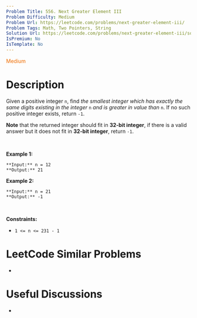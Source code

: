 ```yaml
---
Problem Title: 556. Next Greater Element III
Problem Difficulty: Medium
Problem Url: https://leetcode.com/problems/next-greater-element-iii/
Problem Tags: Math, Two Pointers, String
Solution Url: https://leetcode.com/problems/next-greater-element-iii/solution/
IsPremium: No
IsTemplate: No
---
```


<span style="color: rgb(239, 108, 0);">Medium</span>

# Description

Given a positive integer `n`, find *the smallest integer which has exactly the same digits existing in the integer* `n` *and is greater in value than* `n`. If no such positive integer exists, return `-1`.


**Note** that the returned integer should fit in **32-bit integer**, if there is a valid answer but it does not fit in **32-bit integer**, return `-1`.


 


**Example 1:**



```
**Input:** n = 12
**Output:** 21

```
**Example 2:**



```
**Input:** n = 21
**Output:** -1

```

 


**Constraints:**


* `1 <= n <= 231 - 1`




# LeetCode Similar Problems

- []()

# Useful Discussions

- []()
